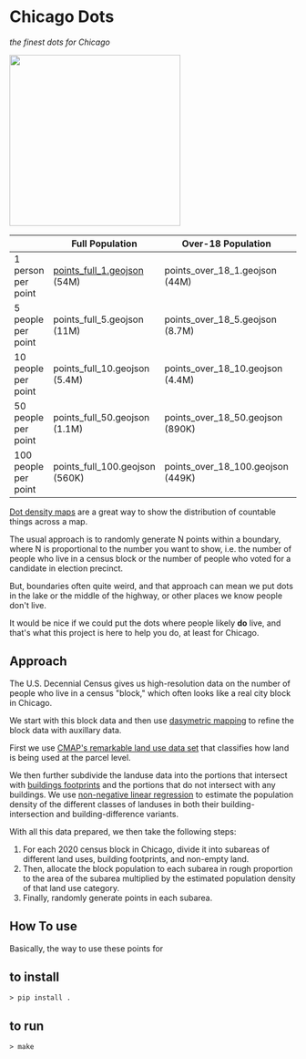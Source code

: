 # Chicago Dots
*the finest dots for Chicago*

<img src="https://user-images.githubusercontent.com/536941/218774150-04f2121d-d834-4eb7-8437-a384659d422c.png" height="300">

| | Full Population | Over-18 Population | Under-18 Population |
|-|-|-|-|
| 1 person per point | [points_full_1.geojson](./points/points_full_1.geojson) (54M) | points_over_18_1.geojson (44M) | points_under_18_1.geojson (11M) |
| 5 people per point | points_full_5.geojson (11M) | points_over_18_5.geojson (8.7M) | points_under_18_5.geojson (2.2M) |
| 10 people per point | points_full_10.geojson (5.4M) | points_over_18_10.geojson (4.4M) | points_under_18_10.geojson (1.1M) |
| 50 people per point | points_full_50.geojson (1.1M) | points_over_18_50.geojson (890K) | points_under_18_50.geojson (221K) |
| 100 people per point | points_full_100.geojson (560K) | points_over_18_100.geojson (449K) | points_under_18_100.geojson (111K) |


[Dot density maps](https://en.wikipedia.org/wiki/Dot_distribution_map) are a great way to show the distribution of countable things across a map. 

The usual approach is to randomly generate N points within a boundary, where N is proportional to the number you want to show, i.e. the number of people who live in a census block or the number of people who voted for a candidate in election precinct.

But, boundaries often quite weird, and that approach can mean we put dots in the lake or the middle of the highway, or other places we know people don't live. 

It would be nice if we could put the dots where people likely **do** live, and that's what this project is here to help you do, at least for Chicago.

## Approach
The U.S. Decennial Census gives us high-resolution data on the number of people who live in a census "block," which often looks like a real city block in Chicago. 

We start with this block data and then use [dasymetric mapping](https://en.wikipedia.org/wiki/Dasymetric_map) to refine the block data with auxillary data.

First we use [CMAP's remarkable land use data set](https://www.cmap.illinois.gov/data/land-use) that classifies how land is being used at the parcel level.

We then further subdivide the landuse data into the portions that intersect with [buildings footprints](https://data.cityofchicago.org/Buildings/Building-Footprints-current-/hz9b-7nh8) and the portions that do not intersect with any buildings. We use [non-negative linear regression](https://en.wikipedia.org/wiki/Non-negative_least_squares) to estimate the population density of the different classes of landuses in both their building-intersection and building-difference variants.

With all this data prepared, we then take the following steps:

1. For each 2020 census block in Chicago, divide it into subareas of different land uses, building footprints, and non-empty land.
2. Then, allocate the block population to each subarea in rough proportion to the area of the subarea multiplied by the estimated population density of that land use category. 
3. Finally, randomly generate points in each subarea.

## How To use
Basically, the way to use these points for 


## to install
```console
> pip install .
```

## to run
```console
> make
```
